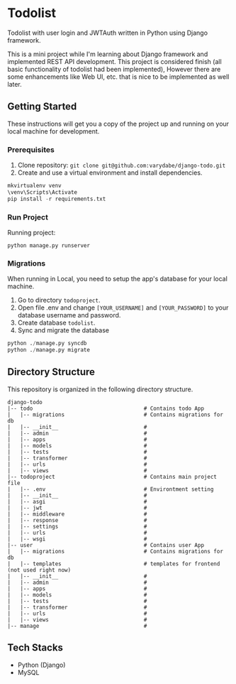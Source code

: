# Todolist
Todolist with user login and JWTAuth written in Python using Django framework.

This is a mini project while I'm learning about Django framework and implemented REST API development.
This project is considered finish (all basic functionality of todolist had been implemented), However there are some enhancements like Web UI, etc. that is nice to be implemented as well later.

## Getting Started

These instructions will get you a copy of the project up and running on your local machine for development.

### Prerequisites

1. Clone repository: `git clone git@github.com:varydabe/django-todo.git`
2. Create and use a virtual environment and install dependencies.
 ```python
 mkvirtualenv venv
 \venv\Scripts\Activate
 pip install -r requirements.txt
 ```
 
### Run Project

Running project:

`python manage.py runserver`

### Migrations

When running in Local, you need to setup the app's database for your local machine.

1. Go to directory `todoproject`.
2. Open file .env and change `[YOUR_USERNAME]` and `[YOUR_PASSWORD]` to your database username and password.
3. Create database `todolist`.
4. Sync and migrate the database
```python
python ./manage.py syncdb
python ./manage.py migrate
```

## Directory Structure

This repository is organized in the following directory structure.

```
django-todo
|-- todo                                   # Contains todo App
|   |-- migrations                         # Contains migrations for db
|   |-- __init__                           #
|   |-- admin                              #
|   |-- apps                               #
|   |-- models                             #
|   |-- tests                              #
|   |-- transformer                        #
|   |-- urls                               #
|   |-- views                              #
|-- todoproject                            # Contains main project file
|   |-- .env                               # Environtment setting
|   |-- __init__                           #
|   |-- asgi                               #
|   |-- jwt                                #
|   |-- middleware                         #
|   |-- response                           #
|   |-- settings                           #
|   |-- urls                               #
|   |-- wsgi                               #
|-- user                                   # Contains user App
|   |-- migrations                         # Contains migrations for db
|   |-- templates                          # templates for frontend (not used right now)
|   |-- __init__                           #
|   |-- admin                              #
|   |-- apps                               #
|   |-- models                             #
|   |-- tests                              #
|   |-- transformer                        #
|   |-- urls                               #
|   |-- views                              #
|-- manage                                 # 

```

## Tech Stacks

- Python (Django)
- MySQL
